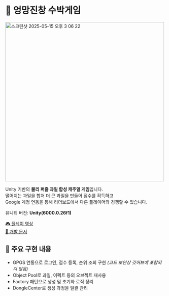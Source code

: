 # 🍉 엉망진창 수박게임

<img width="500" alt="스크린샷 2025-05-15 오후 3 06 22" src="https://github.com/user-attachments/assets/3abd95c5-74cc-49ab-9680-90f5d12cc438" />

Unity 기반의 **물리 퍼즐 과일 합성 캐주얼 게임**입니다.  
떨어지는 과일을 합쳐 더 큰 과일을 만들어 점수를 획득하고  
Google 계정 연동을 통해 리더보드에서 다른 플레이어와 경쟁할 수 있습니다.

유니티 버전: **Unity(6000.0.26f1)**

[🎮 플레이 영상](https://www.youtube.com/watch?v=K2gH6z2vjAY)    
[📄 개발 문서](https://drive.google.com/file/d/15Mg2I1wjyAy22UUDBt-d4SBGXm5E9URf/view?usp=sharing)

## 🔧 주요 구현 내용
- GPGS 연동으로 로그인, 점수 등록, 순위 조회 구현 *(코드 보안상 깃허브에 포함되지 않음)*    
- Object Pool로 과일, 이펙트 등의 오브젝트 재사용  
- Factory 패턴으로 생성 및 초기화 로직 정리  
- DongleCenter로 생성 과정을 일괄 관리
